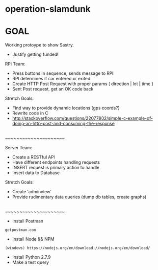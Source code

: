 # operation-slamdunk

# GOAL
Working protoype to show Sastry. 
- Justify getting funded! 

RPi Team: 
- Press buttons in sequence, sends message to RPI
- RPI determines if car entered or exited
- Create HTTP Post Request with proper params ( direction | lot | time )
- Sent Post request, get an OK code back

Stretch Goals:
- Find way to provide dynamic locations (gps coords?)
- Rewrite code in C
- http://stackoverflow.com/questions/22077802/simple-c-example-of-doing-an-http-post-and-consuming-the-response 


<br>~~~~~~~~~~~~~~~~~~~~~<br>


Server Team: 
- Create a RESTful API
- Have different endpoints handling requests
- INSERT request is primary action to handle
- Insert data to Database

Stretch Goals:
- Create 'adminview'
- Provide rudimentary data queries (dump db tables, create graphs)

<br>~~~~~~~~~~~~~~~~~~~~~<br>

- Install Postman
```
getpostman.com
```
- Install Node && NPM
```
(windows) https://nodejs.org/en/download://nodejs.org/en/download/ 
```
- Install Python 2.7.9
- Make a test query
